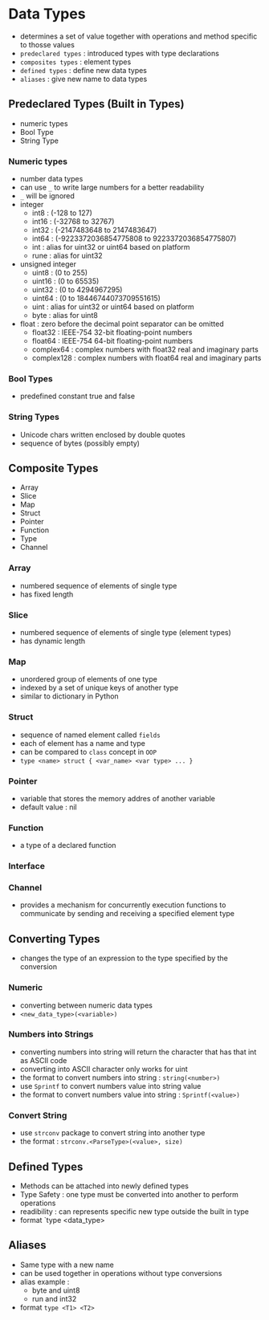 # Data Types
- determines a set of value together with operations and method specific to thosse values
- `predeclared types` : introduced types with type declarations
- `composites types` : element types
- `defined types` : define new data types
- `aliases` : give new name to data types

## Predeclared Types (Built in Types)
- numeric types
- Bool Type
- String Type

### Numeric types
- number data types
- can use `_` to write large numbers for a better readability
- `_` will be ignored
- integer
    - int8 : (-128 to 127)
    - int16 : (-32768 to 32767)
    - int32 : (-2147483648 to 2147483647)
    - int64 : (-9223372036854775808 to 9223372036854775807)
    - int : alias for uint32 or uint64 based on platform
    - rune : alias for uint32
- unsigned integer
    - uint8 : (0 to 255)
    - uint16 : (0 to 65535)
    - uint32 : (0 to 4294967295)
    - uint64 : (0 to 18446744073709551615)
    - uint : alias for uint32 or uint64 based on platform
    - byte : alias for uint8
- float : zero before the decimal point separator can be omitted
    - float32 : IEEE-754 32-bit floating-point numbers
    - float64 : IEEE-754 64-bit floating-point numbers
    - complex64 : complex numbers with float32 real and imaginary parts
    - complex128 : complex numbers with float64 real and imaginary parts

### Bool Types
- predefined constant true and false

### String Types
- Unicode chars written enclosed by double quotes
- sequence of bytes (possibly empty)

## Composite Types
- Array
- Slice
- Map
- Struct
- Pointer
- Function
- Type
- Channel

### Array
- numbered sequence of elements of single type
- has fixed length

### Slice
- numbered sequence of elements of single type (element types)
- has dynamic length

### Map
- unordered group of elements of one type
- indexed by a set of unique keys of another type
- similar to dictionary in Python

### Struct
- sequence of named element called `fields`
- each of element has a name and type
- can be compared to `class` concept in `OOP`
- `type <name> struct { <var_name> <var type> ... }`

### Pointer
- variable that stores the memory addres of another variable
- default value : nil

### Function
- a type of a declared function

### Interface

### Channel
- provides a mechanism for concurrently execution functions to communicate by sending and receiving a specified element type

## Converting Types
- changes the type of an expression to the type specified by the conversion

### Numeric
- converting between numeric data types
- `<new_data_type>(<variable>)`

### Numbers into Strings
- converting numbers into string will return the character that has that int as ASCII code
- converting into ASCII character only works for uint
- the format to convert numbers into string : `string(<number>)`
- use `Sprintf` to convert numbers value into string value
- the format to convert numbers value into string : `Sprintf(<value>)`

### Convert String
- use `strconv` package to convert string into another type
- the format : `strconv.<ParseType>(<value>, size)`

## Defined Types
- Methods can be attached into newly defined types
- Type Safety : one type must be converted into another to perform operations
- readibility : can represents specific new type outside the built in type
- format `type <name> <data_type>

## Aliases
- Same type with a new name
- can be used together in operations without type conversions
- alias example :
    - byte and uint8
    - run and int32
- format `type <T1> <T2>`
